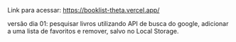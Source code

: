 Link para acessar: https://booklist-theta.vercel.app/

versão dia 01: pesquisar livros utilizando API de busca do google, adicionar a uma lista de favoritos e remover, salvo no Local Storage.
